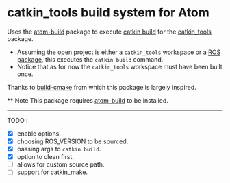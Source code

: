 # catkin_tools build system for Atom

Uses the [atom-build](https://github.com/noseglid/atom-build) package to execute [catkin build](http://catkin-tools.readthedocs.io/en/latest/verbs/catkin_build.html) for the [catkin_tools](https://catkin-tools.readthedocs.io/en/latest/) package.

-   Assuming the open project is either a `catkin_tools` workspace or a [ROS package](http://wiki.ros.org/Packages), this executes the `catkin build` command.
-   Notice that as for now the `catkin_tools` workspace must have been built once.

Thanks to [build-cmake](https://atom.io/packages/build-cmake) from which this package is largely inspired.

** Note This package requires [atom-build](https://github.com/noseglid/atom-build) to be installed.

---
TODO :

-   [x] enable options.
-   [x] choosing ROS_VERSION to be sourced.
-   [x] passing args to `catkin build`.
-   [x] option to clean first.
-   [ ] allows for custom source path.
-   [ ] support for catkin_make.
